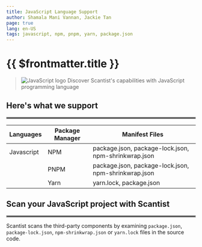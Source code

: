 ```yaml
---
title: JavaScript Language Support
author: Shamala Mani Vannan, Jackie Tan
page: true
lang: en-US
tags: javascript, npm, pnpm, yarn, package.json
---
```

<ClientOnly>

# {{ $frontmatter.title }}

>![JavaScript logo](/images/Language-and-File-Support/JavaScript.png) Discover Scantist's capabilities with JavaScript programming language 

## Here's what we support 

<hr style="border:2px solid gray" />

|Languages |Package Manager|Manifest Files         |
|----------|---------------|-----------------------|
|Javascript|NPM            |package.json, package-lock.json, npm-shrinkwrap.json|
|          |PNPM            |package.json, package-lock.json, npm-shrinkwrap.json|
|          |Yarn           |yarn.lock, package.json|

## Scan your JavaScript project with Scantist 

<hr style="border:2px solid gray" />

Scantist scans the third-party components by examining `package.json`, `package-lock.json`, `npm-shrinkwrap.json` or `yarn.lock` files in the source code. 

<!--@include: ../../parts/maximize-results.md-->

</ClientOnly>